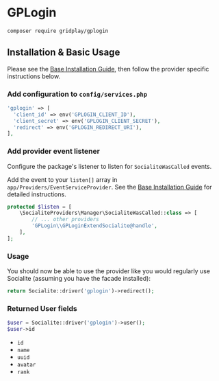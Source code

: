 # GPLogin

```bash
composer require gridplay/gplogin
```
## Installation & Basic Usage

Please see the [Base Installation Guide](https://socialiteproviders.com/usage/), then follow the provider specific instructions below.

### Add configuration to `config/services.php`

```php
'gplogin' => [
  'client_id' => env('GPLOGIN_CLIENT_ID'),
  'client_secret' => env('GPLOGIN_CLIENT_SECRET'),
  'redirect' => env('GPLOGIN_REDIRECT_URI'),
],
```
### Add provider event listener

Configure the package's listener to listen for `SocialiteWasCalled` events.

Add the event to your `listen[]` array in `app/Providers/EventServiceProvider`. See the [Base Installation Guide](https://socialiteproviders.com/usage/) for detailed instructions.

```php
protected $listen = [
    \SocialiteProviders\Manager\SocialiteWasCalled::class => [
        // ... other providers
        'GPLogin\\GPLoginExtendSocialite@handle',
    ],
];
```

### Usage

You should now be able to use the provider like you would regularly use Socialite (assuming you have the facade installed):

```php
return Socialite::driver('gplogin')->redirect();
```

### Returned User fields
```php
$user = Socialite::driver('gplogin')->user();
$user->id
```
- ``id``
- ``name``
- ``uuid``
- ``avatar``
- ``rank``

